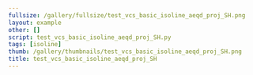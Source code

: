 ```yaml
---
fullsize: /gallery/fullsize/test_vcs_basic_isoline_aeqd_proj_SH.png
layout: example
other: []
script: test_vcs_basic_isoline_aeqd_proj_SH.py
tags: [isoline]
thumb: /gallery/thumbnails/test_vcs_basic_isoline_aeqd_proj_SH.png
title: test_vcs_basic_isoline_aeqd_proj_SH
---
```

